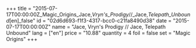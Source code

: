 +++
title = "2015-07-17T00:00:00Z_Magic_Origins_Jace,_Vryn's_Prodigy_//_Jace,_Telepath_Unbound_[en]_false"
id = "02d6d693-f1f3-4317-bcc0-c21fa8490d38"
date = "2015-07-17T00:00:00Z"
name = "Jace, Vryn's Prodigy // Jace, Telepath Unbound"
lang = ["en"]
price = "10.88"
quantity = 4
foil = false
set = "Magic Origins"
+++
